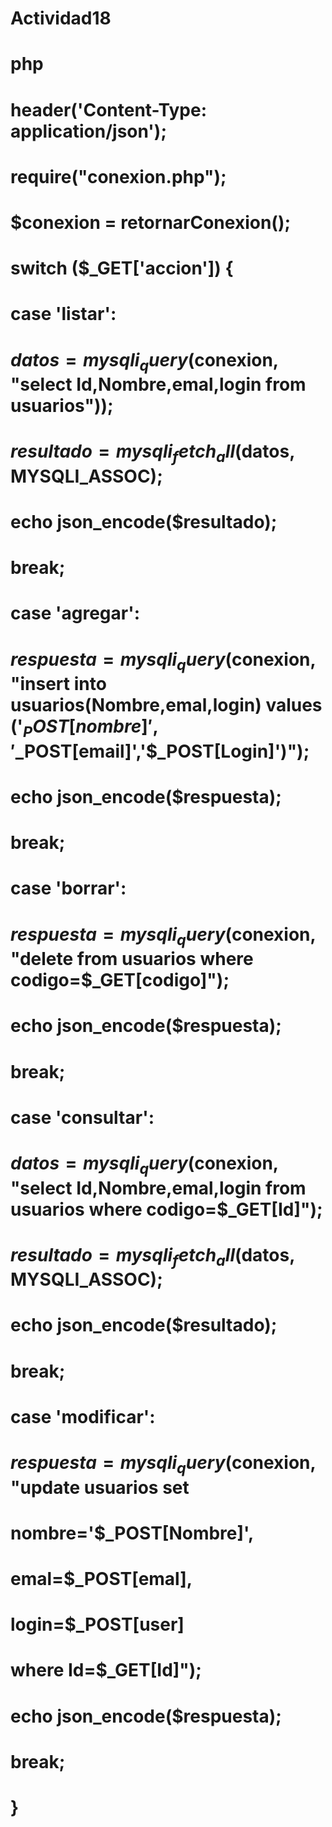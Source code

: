 # Actividad18
# php
# header('Content-Type: application/json');

# require("conexion.php");

# $conexion = retornarConexion();

# switch ($_GET['accion']) {
  #  case 'listar':
   #     $datos = mysqli_query($conexion, "select Id,Nombre,emal,login from usuarios"));
   #    $resultado = mysqli_fetch_all($datos, MYSQLI_ASSOC);
#    echo json_encode($resultado);
   #   break;

#    case 'agregar':
#        $respuesta = mysqli_query($conexion, "insert into usuarios(Nombre,emal,login) values ('$_POST[nombre]','$_POST[email]','$_POST[Login]')");
#        echo json_encode($respuesta);
#        break;

#    case 'borrar':
#        $respuesta = mysqli_query($conexion, "delete from usuarios where codigo=$_GET[codigo]");
#        echo json_encode($respuesta);
#        break;

 #   case 'consultar':
 #       $datos = mysqli_query($conexion, "select Id,Nombre,emal,login from usuarios where codigo=$_GET[Id]");
 #       $resultado = mysqli_fetch_all($datos, MYSQLI_ASSOC);
 #       echo json_encode($resultado);
 #       break;

 #   case 'modificar':
 #       $respuesta = mysqli_query($conexion, "update usuarios set
  #                                                nombre='$_POST[Nombre]',
  #                                                emal=$_POST[emal],
  #                                                login=$_POST[user]
  #                                             where Id=$_GET[Id]");
  #      echo json_encode($respuesta);
  #      break;
# }
#